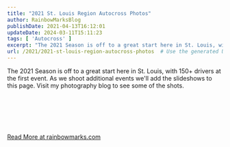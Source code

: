 ```yaml
---
title: "2021 St. Louis Region Autocross Photos"
author: RainbowMarksBlog
publishDate: 2021-04-13T16:12:01
updateDate: 2024-03-11T15:11:23
tags: [ 'Autocross' ]
excerpt: "The 2021 Season is off to a great start here in St. Louis, with 150+ drivers at the first event. As we shoot additional events we&#39;ll add the slideshows to this page. Visit my photography blog to see some of the shots.  &nbsp;  &nbsp;   "
url: /2021/2021-st-louis-region-autocross-photos  # Use the generated URL with year
---
```

<p>The 2021 Season is off to a great start here in St. Louis, with 150+ drivers at the first event. As we shoot additional events we&#39;ll add the slideshows to this page. Visit my photography blog to see some of the shots.</p>  <p>&nbsp;</p>  <h2>&nbsp;</h2>  <p><script async src="//embedr.flickr.com/assets/client-code.js" charset="utf-8"></script></p>  <a href="https://rainbowmarks.com/Events/2021/04/st-louis-region-autocross-photos-2021">Read More at rainbowmarks.com</a>
